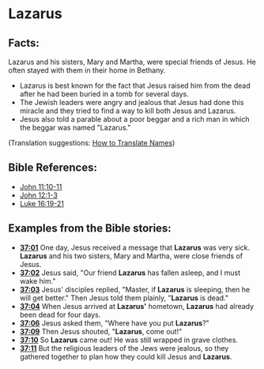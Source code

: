 # Lazarus #

## Facts: ##

Lazarus and his sisters, Mary and Martha, were special friends of Jesus. He often stayed with them in their home in Bethany.

* Lazarus is best known for the fact that Jesus raised him from the dead after he had been buried in a tomb for several days.
* The Jewish leaders were angry and jealous that Jesus had done this miracle and they tried to find a way to kill both Jesus and Lazarus.
* Jesus also told a parable about a poor beggar and a rich man in which the beggar was named "Lazarus."

(Translation suggestions: [How to Translate Names](en/ta-vol1/translate/man/translate-names))



## Bible References: ##

* [John 11:10-11](en/tn/jhn/help/11/10)
* [John 12:1-3](en/tn/jhn/help/12/01)
* [Luke 16:19-21](en/tn/luk/help/16/19)

## Examples from the Bible stories: ##

* __[37:01](en/tn/obs/help/37/01)__ One day, Jesus received a message that __Lazarus__  was very sick. __Lazarus__  and his two sisters, Mary and Martha, were close friends of Jesus.
* __[37:02](en/tn/obs/help/37/02)__ Jesus said, "Our friend __Lazarus__  has fallen asleep, and I must wake him."
* __[37:03](en/tn/obs/help/37/03)__ Jesus' disciples replied, "Master, if __Lazarus__  is sleeping, then he will get better." Then Jesus told them plainly, "__Lazarus__  is dead."
* __[37:04](en/tn/obs/help/37/04)__ When Jesus arrived at __Lazarus'__  hometown, __Lazarus__  had already been dead for four days.
* __[37:06](en/tn/obs/help/37/06)__ Jesus asked them, "Where have you put __Lazarus__?"
* __[37:09](en/tn/obs/help/37/09)__ Then Jesus shouted, "__Lazarus__, come out!"
* __[37:10](en/tn/obs/help/37/10)__ So __Lazarus__  came out! He was still wrapped in grave clothes.
* __[37:11](en/tn/obs/help/37/11)__ But the religious leaders of the Jews were jealous, so they gathered together to plan how they could kill Jesus and __Lazarus__.
